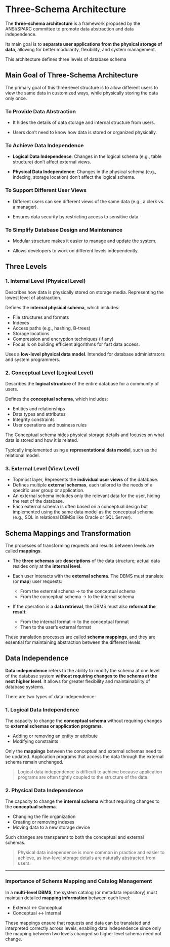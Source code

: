 # Three-Schema Architecture

The **three-schema architecture** is a framework proposed by the ANSI/SPARC committee to promote data abstraction and data independence. 

Its main goal is to **separate user applications from the physical storage of data**, allowing for better modularity, flexibility, and system management.

This architecture defines three levels of database schema

## Main Goal of Three-Schema Architecture

The primary goal of this three-level structure is to allow different users to view the same data in customized ways, while physically storing the data only once.

### To Provide Data Abstraction
* It hides the details of data storage and internal structure from users.

* Users don’t need to know how data is stored or organized physically.

### To Achieve Data Independence
* **Logical Data Independence**: Changes in the logical schema (e.g., table structure) don’t affect external views.

* **Physical Data Independence**: Changes in the physical schema (e.g., indexing, storage location) don’t affect the logical schema.

### To Support Different User Views
* Different users can see different views of the same data (e.g., a clerk vs. a manager).

* Ensures data security by restricting access to sensitive data.

### To Simplify Database Design and Maintenance

* Modular structure makes it easier to manage and update the system.

* Allows developers to work on different levels independently.

## Three Levels

### 1. Internal Level (Physical Level)

Describes how data is physically stored on storage media. Representing the lowest level of abstraction. 

Defines the **internal physical schema**, which includes:
* File structures and formats
* Indexes
* Access paths (e.g., hashing, B-trees) 
* Storage locations
* Compression and encryption techniques (if any)
* Focus is on building efficient algorithms for fast data access.

Uses a **low-level physical data model**. Intended for database administrators and system programmers.

### 2. Conceptual Level (Logical Level)

Describes the **logical structure** of the entire database for a community of users.

Defines the **conceptual schema**, which includes:
* Entities and relationships
* Data types and attributes
* Integrity constraints
* User operations and business rules

The Conceptual schema hides physical storage details and focuses on what data is stored and how it is related. 

Typically implemented using a **representational data model**, such as the relational model.

### 3. External Level (View Level)

* Topmost layer, Represents the **individual user views** of the database.
* Defines multiple **external schemas**, each tailored to the needs of a specific user group or application.
* An external schema includes only the relevant data for the user, hiding the rest of the database.
* Each external schema is often based on a conceptual design but implemented using the same data model as the conceptual schema (e.g., SQL in relational DBMSs like Oracle or SQL Server).

## Schema Mappings and Transformation

The processes of transforming requests and results between levels are called **mappings**.

* The **three schemas** are **descriptions** of the data structure; actual data resides only at the **internal level**.

* Each user interacts with the **external schema**. The DBMS must translate (or **map**) user requests:

  * From the external schema → to the conceptual schema
  * From the conceptual schema → to the internal schema

* If the operation is a **data retrieval**, the DBMS must also **reformat the result**:

  * From the internal format → to the conceptual format
  * Then to the user’s external format

These translation processes are called **schema mappings**, and they are essential for maintaining abstraction between the different levels.

## Data Independence

**Data independence** refers to the ability to modify the schema at one level of the database system **without requiring changes to the schema at the next higher level**. It allows for greater flexibility and maintainability of database systems.

There are two types of data independence:

### 1. Logical Data Independence

The capacity to change the **conceptual schema** without requiring changes to **external schemas or application programs**.
  * Adding or removing an entity or attribute
  * Modifying constraints

Only the **mappings** between the conceptual and external schemas need to be updated. Application programs that access the data through the external schema remain unchanged.

> Logical data independence is difficult to achieve because application programs are often tightly coupled to the structure of the data.

### 2. Physical Data Independence

The capacity to change the **internal schema** without requiring changes to the **conceptual schema**.
* Changing the file organization
* Creating or removing indexes
* Moving data to a new storage device

Such changes are transparent to both the conceptual and external schemas.

> Physical data independence is more common in practice and easier to achieve, as low-level storage details are naturally abstracted from users.

---

### Importance of Schema Mapping and Catalog Management

In a **multi-level DBMS**, the system catalog (or metadata repository) must maintain detailed **mapping information** between each level:

* External ↔ Conceptual
* Conceptual ↔ Internal

These mappings ensure that requests and data can be translated and interpreted correctly across levels, enabling data independence since only the mapping between two levels changed so higher level schema need not change.

